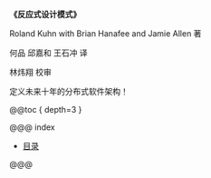 **《反应式设计模式》**

Roland Kuhn with Brian Hanafee and Jamie Allen 著

何品 邱嘉和 王石冲 译

林炜翔 校审

定义未来十年的分布式软件架构！

@@toc { depth=3 }

@@@ index

* [目录](contents.md)

@@@